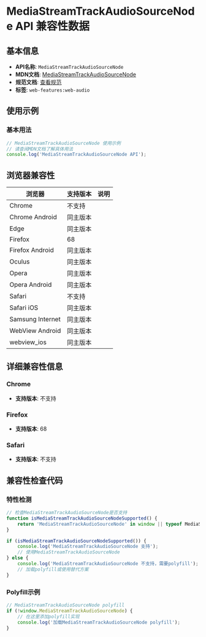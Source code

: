 # MediaStreamTrackAudioSourceNode API 兼容性数据

## 基本信息

- **API名称**: `MediaStreamTrackAudioSourceNode`
- **MDN文档**: [MediaStreamTrackAudioSourceNode](https://developer.mozilla.org/docs/Web/API/MediaStreamTrackAudioSourceNode)
- **规范文档**: [查看规范](https://webaudio.github.io/web-audio-api/#MediaStreamTrackAudioSourceNode)
- **标签**: `web-features:web-audio`

## 使用示例

### 基本用法

```javascript
// MediaStreamTrackAudioSourceNode 使用示例
// 请查阅MDN文档了解具体用法
console.log('MediaStreamTrackAudioSourceNode API');
```

## 浏览器兼容性

| 浏览器 | 支持版本 | 说明 |
|--------|----------|------|
| Chrome | 不支持 |  |
| Chrome Android | 同主版本 |  |
| Edge | 同主版本 |  |
| Firefox | 68 |  |
| Firefox Android | 同主版本 |  |
| Oculus | 同主版本 |  |
| Opera | 同主版本 |  |
| Opera Android | 同主版本 |  |
| Safari | 不支持 |  |
| Safari iOS | 同主版本 |  |
| Samsung Internet | 同主版本 |  |
| WebView Android | 同主版本 |  |
| webview_ios | 同主版本 |  |

## 详细兼容性信息

### Chrome

- **支持版本**: 不支持

### Firefox

- **支持版本**: 68

### Safari

- **支持版本**: 不支持

## 兼容性检查代码

### 特性检测

```javascript
// 检查MediaStreamTrackAudioSourceNode是否支持
function isMediaStreamTrackAudioSourceNodeSupported() {
    return 'MediaStreamTrackAudioSourceNode' in window || typeof MediaStreamTrackAudioSourceNode !== 'undefined';
}

if (isMediaStreamTrackAudioSourceNodeSupported()) {
    console.log('MediaStreamTrackAudioSourceNode 支持');
    // 使用MediaStreamTrackAudioSourceNode
} else {
    console.log('MediaStreamTrackAudioSourceNode 不支持，需要polyfill');
    // 加载polyfill或使用替代方案
}
```

### Polyfill示例

```javascript
// MediaStreamTrackAudioSourceNode polyfill
if (!window.MediaStreamTrackAudioSourceNode) {
    // 在这里添加polyfill实现
    console.log('加载MediaStreamTrackAudioSourceNode polyfill');
}
```

